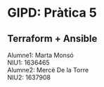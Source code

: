 # GIPD: Pràtica 5
## Terraform + Ansible 
Alumne1: Marta Monsó\
NIU1: 1636465\
Alumne2: Mercè De la Torre\
NIU2: 1637908

